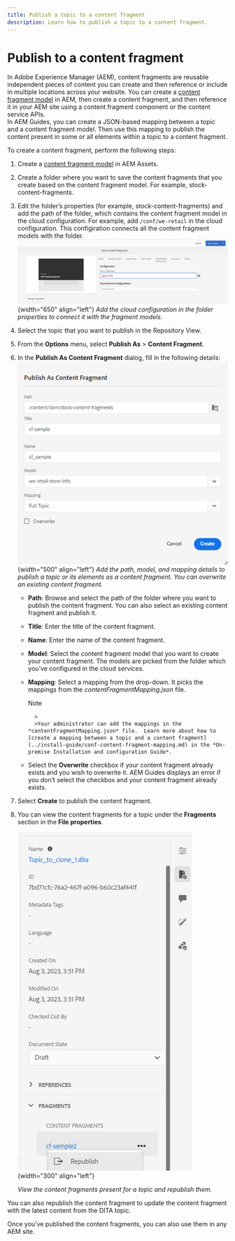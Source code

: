 ```yaml
---
title: Publish a topic to a content fragment
description: Learn how to publish a topic to a content fragment.
---
```


# Publish to a content fragment

In Adobe Experience Manager (AEM), content fragments are reusable independent pieces of content you can create and then reference or include in multiple locations across your website.
You can create a [content fragment model](https://experienceleague.adobe.com/docs/experience-manager-65/assets/content-fragments/content-fragments-models.html?lang=en) in AEM, then create a content fragment, and then reference it in your AEM site using a content fragment component or the content service APIs.   
In AEM Guides, you can create a JSON-based mapping between a topic and a content fragment model. Then use this mapping to publish the content present in some or all elements within a topic to a content fragment.

To create a content fragment, perform the following steps:

1. Create a [content fragment model](https://experienceleague.adobe.com/docs/experience-manager-65/assets/content-fragments/content-fragments-models.html?lang=en) in AEM Assets. 
1. Create a folder where you want to save the content fragments that you create based on the content fragment model. For example, stock-content-fragments. 
1. Edit the folder’s properties (for example, stock-content-fragments) and add the path of the folder, which contains the content fragment model in the cloud configuration. 
For example, add `/conf/we-retail` in the cloud configuration. This configiration connects all the content fragment models with the folder.       
 ![add cloud configuration details in the folder properties](images/fragment-folder-cloud-configuration.png){width="650" align="left"}
       *Add the cloud configuration in the folder properties to connect it with the fragment models.* 
1. Select the topic that you want to publish in the Repository View. 
1. From the **Options** menu, select **Publish As** > **Content Fragment**.  
1. In the **Publish As Content Fragment** dialog, fill in the following details:
        ![Add the fragment model and mapping details in the Publish as content fragment dialog](images/content-fragment-publish.png){width="500" align="left"}
       *Add the path, model, and mapping details to publish a topic or its elements as a content fragment. You can overwrite an existing content fragment.*  

    * **Path**: Browse and select the path of the folder where you want to publish the content fragment. You can also select an existing content fragment and publish it.
    * **Title**: Enter the title of the content fragment.
    * **Name**: Enter the name of the content fragment.
    * **Model**: Select the content fragment model that you want to create your content fragment. The models are picked from the folder which you’ve configured in the cloud services.
    * **Mapping**: Select a mapping from the drop-down. It picks the mappings from the *contentFragmentMapping.json* file.  

        >[!NOTE]
            >
            >Your administrator can add the mappings in the *contentFragmentMapping.json* file.  Learn more about how to [create a mapping between a topic and a content fragment](../install-guide/conf-content-fragment-mapping.md) in the *On-premise Installation and configuration Guide*.

     
    * Select the **Overwrite** checkbox if your content fragment already exists and you wish to overwrite it. AEM Guides displays an error if you don’t select the checkbox and your content fragment already exists. 
1. Select **Create** to publish the content fragment.
1. You can view the content fragments for a topic under the **Fragments** section in the **File properties**.
 
    ![View the content fragments for a topic](images/topic-content-fragments.png){width="300" align="left"}
       
     *View the content fragments present for a topic and republish them.*  

You can also republish the content fragment to update the content fragment with the latest content from the DITA topic.



Once you’ve published the content fragments, you can also use them in any AEM site. 


